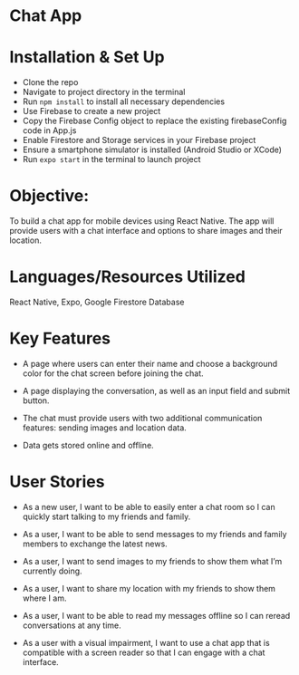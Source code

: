 # Chat App

# Installation & Set Up

 - Clone the repo
 - Navigate to project directory in the terminal
 - Run ```npm install``` to install all necessary dependencies
 - Use Firebase to create a new project
 - Copy the Firebase Config object to replace the existing firebaseConfig code in App.js
 - Enable Firestore and Storage services in your Firebase project
 - Ensure a smartphone simulator is installed (Android Studio or XCode)
 - Run ```expo start``` in the terminal to launch project

# Objective:

To build a chat app for mobile devices using React Native. The app will
provide users with a chat interface and options to share images and their
location.

# Languages/Resources Utilized

React Native, Expo, Google Firestore Database

# Key Features

 - A page where users can enter their name and choose a background color for the chat screen
before joining the chat.

 - A page displaying the conversation, as well as an input field and submit button.

 - The chat must provide users with two additional communication features: sending images
and location data.

 - Data gets stored online and offline.

# User Stories

 - As a new user, I want to be able to easily enter a chat room so I can quickly start talking to my
friends and family.

 - As a user, I want to be able to send messages to my friends and family members to exchange
the latest news.

 - As a user, I want to send images to my friends to show them what I’m currently doing.
   
 - As a user, I want to share my location with my friends to show them where I am.
  
 - As a user, I want to be able to read my messages offline so I can reread conversations at any
time.

 - As a user with a visual impairment, I want to use a chat app that is compatible with a screen
reader so that I can engage with a chat interface.
